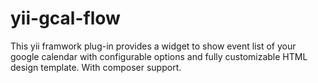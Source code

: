 yii-gcal-flow
=============

This yii framwork plug-in provides a widget to show event list of your google calendar with configurable options and fully customizable HTML design template. With composer support.
